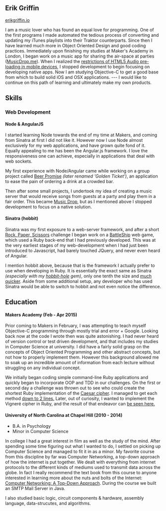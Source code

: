 ## Erik Griffin

<a href="http://erikgriffin.io">erikgriffin.io</a>

I am a music lover who has found an equal love for programming.  One of the first programs I made automated the tedious process of converting and updating my iTunes playlists into their Traktor counterparts.  Since then I have learned much more in Object Oriented Design and good coding practices.  Immediately upon finishing my studies at Maker's Academy in London, I began work on a music app for sharing the air-space at parties (<a href="http://musicdrop.me">MusicDrop.me</a>).  When I realized the <a href="http://www.ibm.com/developerworks/library/wa-ioshtml5/">restrictions of HTML5 Audio pre-loading in mobile devices</a>, I stopped development to begin focusing on developing native apps.  Now I am studying Objective-C to get a good base from which to build solid iOS and OSX applications. --- I would like to continue on this path of learning and ultimately make my own products.


## Skills

### Web Development

#### Node & AngularJS

I started learning Node towards the end of my time at Makers, and coming from Sinatra at first I did not like it.  However now I use
Node almost exclusively for my web applications, and have grown quite fond of it.  Equally appealing to me has been the Angular.js framework. I love the responsiveness one can achieve, especially in applications that deal with web sockets.

My first experience with Node/Angular came while working on a group project called <a href="https://github.com/BeerPromise/beer-promise">Beer Promise</a> <i>(later renamed 'Golden Ticket')</i>, an application to ease the pain of ordering a drink at a crowded bar.

Then after some small projects, I undertook my idea of creating a music server that would receive songs from guests at a party and play them in a fair order.  This became <a href="https://github.com/ErikAGriffin/music-server">Music Drop</a>, but as I mentioned above I stopped development to focus on a native solution.

#### Sinatra (hobbit)

Sinatra was my first exposure to a web-server framework, and after a short <a href="https://github.com/ErikAGriffin/rps-challenge">Rock, Paper, Scissors</a> challenge I began work on a <a href="https://github.com/ErikAGriffin/web-battleship">BattleShip</a> web game, which used a Ruby back-end that I had previously developed.  This was at the very earliest stages of my web-development when I had just been introduced to Javascript, had barely touched JQuery, and never even heard of Angular.

I mention hobbit above, because that is the framework I actually prefer to use when developing in Ruby.  It is essentially the exact same as Sinatra <i>(especially with my <a href="https://github.com/ErikAGriffin/hobbit-hole">hobbit-hole<a/> gem)</i>, only one tenth the size and <a href="https://github.com/luislavena/bench-micro">much quicker</a>.  Aside from some additional setup, any developer who has used Sinatra would be able to switch to hobbit and not even notice the difference.


## Education

#### Makers Academy (Feb - Apr 2015)

Prior coming to Makers in February, I was attempting to teach myself Objective-C programming through mostly trial and error + Google. Looking back now at the code I wrote then was quite astonishing.  I had never heard of version control or test driven development, and that includes my studies in Computer Science at university.  I did have a fairly solid grasp on the concepts of Object Oriented Programming and other abstract concepts, but not how to properly implement them.  However this background allowed me to soak up an incredible amount of information from each lecture without struggling on any individual concept.

We initially began coding simple command-line Ruby applications and quickly began to incorporate OOP and TDD in our challenges.
On the first or second day a challenge was thrown out to see who could create the shortest Ruby implementation of the <a href="http://en.wikipedia.org/wiki/Caesar_cipher">Caesar cipher</a>. I managed to get each method <a href="https://github.com/ErikAGriffin/caesar-cypher">down to 2 lines.</a>  Later, out of curiosity, I wanted to implement the Vigneré cipher in Ruby, and the result of that endeavor can <a href="https://github.com/ErikAGriffin/vigenere/blob/master/lib/vigenere_cipher.rb">be seen here.</a>


#### University of North Carolina at Chapel Hill (2010 - 2014)

- B.A. in Psychology
- Minor in Computer Science

In college I had a great interest in film as well as the study of the mind.  After spending some time figuring out what I wanted to do,
I settled on picking up Computer Science and managed to fit it in as a minor.  My favorite course from this discipline by far was Computer Networking, a top-down approach of how the internet is put together. We dealt with everything from internet protocols to the different kinds of mediums used to transmit data across the globe.  In fact I really recommend the text book from this course to anyone interested in learning more about the nuts and bolts of the Internet: <a href="http://www.amazon.com/Computer-Networking-Top-Down-Approach-Edition/dp/0132856204">Computer Networking: A Top-Down Approach</a>.
During the course we built an SMTP Mail Server in Java.

I also studied basic logic, circuit components & hardware, assembly language, data-strucutes, and algorithms.
